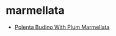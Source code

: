 # marmellata

 * [Polenta Budino With Plum Marmellata](index/p/polenta-budino-with-plum-marmellata.json)
